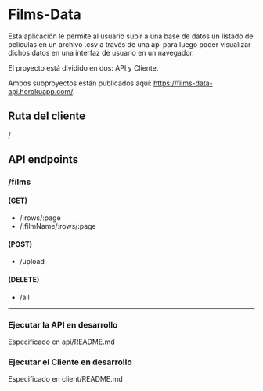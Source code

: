 # Films-Data
Esta aplicación le permite al usuario subir a una base de datos un listado de películas en un archivo .csv a través de una api para luego poder visualizar dichos datos en una interfaz de usuario en un navegador.

El proyecto está dividido en dos: API y Cliente.

Ambos subproyectos están publicados aquí: https://films-data-api.herokuapp.com/.

## Ruta del cliente
/

## API endpoints

### /films
#### (GET)
- /:rows/:page
- /:filmName/:rows/:page

#### (POST)
- /upload

#### (DELETE)
- /all

---
### Ejecutar la API en desarrollo
Especificado en api/README.md

### Ejecutar el Cliente en desarrollo
Especificado en client/README.md
